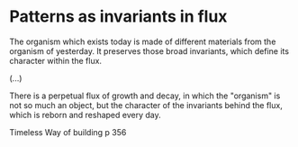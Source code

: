 # Patterns as invariants in flux

The organism which exists today is made of different materials from the organism of yesterday. It preserves those broad invariants, which define its character within the flux.

(...)

There is a perpetual flux of growth and decay, in which the "organism" is not so much an object, but the character of the invariants behind the flux, which is reborn and reshaped every day.

Timeless Way of building p 356
